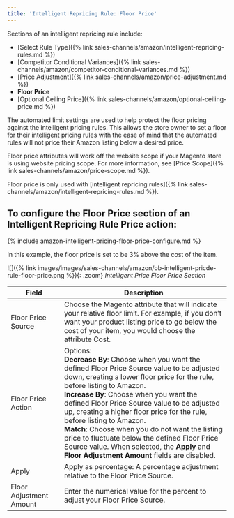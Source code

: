 ```yaml
---
title: 'Intelligent Repricing Rule: Floor Price'
---
```



Sections of an intelligent repricing rule include:

- [Select Rule Type]({% link sales-channels/amazon/intelligent-repricing-rules.md %})
- [Competitor Conditional Variances]({% link sales-channels/amazon/competitor-conditional-variances.md %})
- [Price Adjustment]({% link sales-channels/amazon/price-adjustment.md %})
- **Floor Price**
- [Optional Ceiling Price]({% link sales-channels/amazon/optional-ceiling-price.md %})

The automated limit settings are used to help protect the floor pricing against the intelligent pricing rules. This allows the store owner to set a floor for their intelligent pricing rules with the ease of mind that the automated rules will not price their Amazon listing below a desired price.

Floor price attributes will work off the website scope if your Magento store is using website pricing scope. For more information, see [Price Scope]({% link sales-channels/amazon/price-scope.md %}).

Floor price is only used with [intelligent repricing rules]({% link sales-channels/amazon/intelligent-repricing-rules.md %}).

## To configure the Floor Price section of an Intelligent Repricing Rule Price action:

{% include amazon-intelligent-pricing-floor-price-configure.md %}

In this example, the floor price is set to be 3% above the cost of the item.

![]({% link images/images/sales-channels/amazon/ob-intelligent-pricde-rule-floor-price.png %}){: .zoom}
 _Intelligent Price Floor Price Section_

|Field|Description|
|--- |--- |
|Floor Price Source|Choose the Magento attribute that will indicate your relative floor limit. For example, if you don’t want your product listing price to go below the cost of your item, you would choose the attribute Cost. |
|Floor Price Action|Options:<br/>**Decrease By**: Choose when you want the defined Floor Price Source value to be adjusted down, creating a lower floor price for the rule, before listing to Amazon.<br/>**Increase By**: Choose when you want the defined Floor Price Source value to be adjusted up, creating a higher floor price for the rule, before listing to Amazon.<br/>**Match**: Choose when you do not want the listing price to fluctuate below the defined Floor Price Source value. When selected, the **Apply** and **Floor Adjustment Amount** fields are disabled. |
|Apply|Apply as percentage: A percentage adjustment relative to the Floor Price Source. |
|Floor Adjustment Amount |Enter the numerical value for the percent to adjust your Floor Price Source. |
